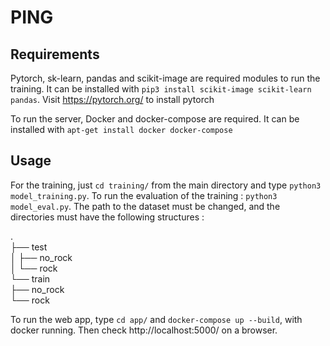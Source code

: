 # PING

## Requirements

Pytorch, sk-learn, pandas and scikit-image are required modules to run the training.
It can be installed with `pip3 install scikit-image scikit-learn pandas`. 
Visit https://pytorch.org/ to install pytorch

To run the server, Docker and docker-compose are required.
It can be installed with `apt-get install docker docker-compose`

## Usage

For the training, just `cd training/` from the main directory and type `python3 model_training.py`.
To run the evaluation of the training : `python3 model_eval.py`.
The path to the dataset must be changed, and the directories must have the following structures : 

.\
├── test\
│   ├── no_rock\
│   └── rock\
└── train\
    ├── no_rock\
    └── rock
    
To run the web app, type `cd app/` and `docker-compose up --build`, with docker running. Then check http://localhost:5000/ on a browser.
